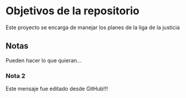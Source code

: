 # Objetivos de la repositorio

Este proyecto se encarga de manejar los planes de la liga de la justicia


## Notas
Pueden hacer lo que quieran...

### Nota 2
Este mensaje fue editado desde GitHub!!!

